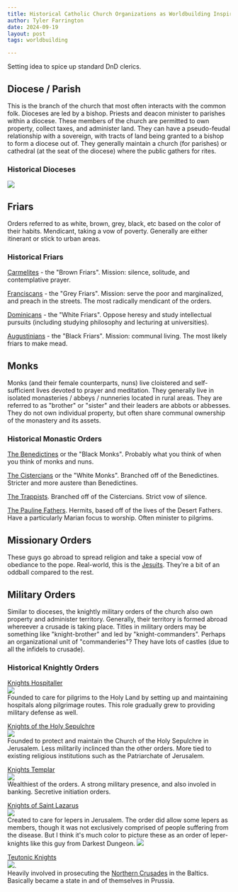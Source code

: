 ```yaml
---
title: Historical Catholic Church Organizations as Worldbuilding Inspiration
author: Tyler Farrington
date: 2024-09-19
layout: post
tags: worldbuilding

---
```


Setting idea to spice up standard DnD clerics.

## Diocese / Parish

This is the branch of the church that most often interacts with the common folk. Dioceses are led by a bishop. Priests and deacon minister to parishes within a diocese. These members of the church are permitted to own property, collect taxes, and administer land. They can have a pseudo-feudal relationship with a sovereign, with tracts of land being granted to a bishop to form a diocese out of. They generally maintain a church (for parishes) or cathedral (at the seat of the diocese) where the public gathers for rites.

### Historical Dioceses

![](https://upload.wikimedia.org/wikipedia/commons/thumb/e/ec/Roman_Empire_with_dioceses_in_400_AD.png/1024px-Roman_Empire_with_dioceses_in_400_AD.png)

## Friars

Orders referred to as white, brown, grey, black, etc based on the color of their habits. Mendicant, taking a vow of poverty. Generally are either itinerant or stick to urban areas.

### Historical Friars

[Carmelites](https://en.wikipedia.org/wiki/Carmelites) - the "Brown Friars". Mission: silence, solitude, and contemplative prayer.

[Franciscans](https://en.wikipedia.org/wiki/Order_of_Friars_Minor) - the "Grey Friars". Mission: serve the poor and marginalized, and preach in the streets. The most radically mendicant of the orders.

[Dominicans](https://en.wikipedia.org/wiki/Dominican_Order) - the "White Friars". Oppose heresy and study intellectual pursuits (including studying philosophy and lecturing at universities).

[Augustinians](https://en.wikipedia.org/wiki/Order_of_Saint_Augustine) - the "Black Friars". Mission: communal living. The most likely friars to make mead. 

## Monks

Monks (and their female counterparts, nuns) live cloistered and self-sufficient lives devoted to prayer and meditation. They generally live in isolated monasteries / abbeys / nunneries located in rural areas. They are referred to as "brother" or "sister" and their leaders are abbots or abbesses. They do not own individual property, but often share communal ownership of the monastery and its assets.

### Historical Monastic Orders

[The Benedictines](https://en.wikipedia.org/wiki/Benedictines) or the "Black Monks". Probably what you think of when you think of monks and nuns.

[The Cistercians](https://en.wikipedia.org/wiki/Cistercians) or the "White Monks". Branched off of the Benedictines. Stricter and more austere than Benedictines.

[The Trappists](https://en.wikipedia.org/wiki/Trappists). Branched off of the Cistercians. Strict vow of silence.

[The Pauline Fathers](https://en.wikipedia.org/wiki/Order_of_Saint_Paul_the_First_Hermit). Hermits, based off of the lives of the Desert Fathers. Have a particularly Marian focus to worship. Often minister to pilgrims.

## Missionary Orders

These guys go abroad to spread religion and take a special vow of obediance to the pope. Real-world, this is the [Jesuits](https://en.wikipedia.org/wiki/Jesuits). They're a bit of an oddball compared to the rest.

## Military Orders

Similar to dioceses, the knightly military orders of the church also own property and administer territory. Generally, their territory is formed abroad whereever a crusade is taking place. Titles in military orders may be something like "knight-brother" and led by "knight-commanders". Perhaps an organizational unit of "commanderies"? They have lots of castles (due to all the infidels to crusade).

### Historical Knightly Orders

[Knights Hospitaller](https://en.wikipedia.org/wiki/Knights_Hospitaller)  
![](/assets/img/knights-hosp.png)  
Founded to care for pilgrims to the Holy Land by setting up and maintaining hospitals along pilgrimage routes. This role gradually grew to providing military defense as well.

[Knights of the Holy Sepulchre](https://en.wikipedia.org/wiki/Order_of_the_Holy_Sepulchre)  
![](/assets/img/knights-sep.png)  
Founded to protect and maintain the Church of the Holy Sepulchre in Jerusalem. Less militarily inclinced than the other orders. More tied to existing religious institutions such as the Patriarchate of Jerusalem. 

[Knights Templar](https://en.wikipedia.org/wiki/Knights_Templar)  
![](/assets/img/knights-temp.png)  
Wealthiest of the orders. A strong military presence, and also involed in banking. Secretive initiation orders.

[Knights of Saint Lazarus](https://en.wikipedia.org/wiki/Order_of_Saint_Lazarus)  
![](/assets/img/knights-laz.png)  
Created to care for lepers in Jerusalem. The order did allow some lepers as members, though it was not exclusively comprised of people suffering from the disease. But I think it's much color to picture these as an order of leper-knights like this guy from Darkest Dungeon.
![](/assets/img/leper.png)

[Teutonic Knights](https://en.wikipedia.org/wiki/Teutonic_Order)  
![](/assets/img/knights-teut.png).  
Heavily involved in prosecuting the [Northern Crusades](https://en.wikipedia.org/wiki/Northern_Crusades) in the Baltics. Basically became a state in and of themselves in Prussia.

